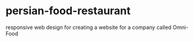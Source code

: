 # persian-food-restaurant
responsive web design for creating a website for a company called Omni-Food
